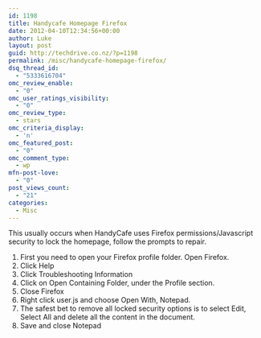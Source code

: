 ```yaml
---
id: 1198
title: Handycafe Homepage Firefox
date: 2012-04-10T12:34:56+00:00
author: Luke
layout: post
guid: http://techdrive.co.nz/?p=1198
permalink: /misc/handycafe-homepage-firefox/
dsq_thread_id:
  - "5333616704"
omc_review_enable:
  - "0"
omc_user_ratings_visibility:
  - "0"
omc_review_type:
  - stars
omc_criteria_display:
  - 'n'
omc_featured_post:
  - "0"
omc_comment_type:
  - wp
mfn-post-love:
  - "0"
post_views_count:
  - "21"
categories:
  - Misc
---
```

This usually occurs when HandyCafe uses Firefox permissions/Javascript security to lock the homepage, follow the prompts to repair.

  1. First you need to open your Firefox profile folder. Open Firefox.
  2. Click Help
  3. Click Troubleshooting Information
  4. Click on Open Containing Folder, under the Profile section.
  5. Close Firefox
  6. Right click user.js and choose Open With, Notepad.
  7. The safest bet to remove all locked security options is to select Edit, Select All and delete all the content in the document.
  8. Save and close Notepad